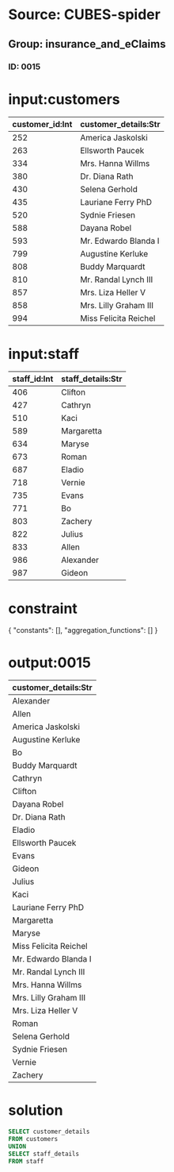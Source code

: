 # Source: CUBES-spider
## Group: insurance_and_eClaims
### ID: 0015

# input:customers

| customer_id:Int | customer_details:Str |
|---|---|
| 252 | America Jaskolski |
| 263 | Ellsworth Paucek |
| 334 | Mrs. Hanna Willms |
| 380 | Dr. Diana Rath |
| 430 | Selena Gerhold |
| 435 | Lauriane Ferry PhD |
| 520 | Sydnie Friesen |
| 588 | Dayana Robel |
| 593 | Mr. Edwardo Blanda I |
| 799 | Augustine Kerluke |
| 808 | Buddy Marquardt |
| 810 | Mr. Randal Lynch III |
| 857 | Mrs. Liza Heller V |
| 858 | Mrs. Lilly Graham III |
| 994 | Miss Felicita Reichel |

# input:staff

| staff_id:Int | staff_details:Str |
|---|---|
| 406 | Clifton |
| 427 | Cathryn |
| 510 | Kaci |
| 589 | Margaretta |
| 634 | Maryse |
| 673 | Roman |
| 687 | Eladio |
| 718 | Vernie |
| 735 | Evans |
| 771 | Bo |
| 803 | Zachery |
| 822 | Julius |
| 833 | Allen |
| 986 | Alexander |
| 987 | Gideon |

# constraint

{
  "constants": [],
  "aggregation_functions": []
}

# output:0015

| customer_details:Str |
|---|
| Alexander |
| Allen |
| America Jaskolski |
| Augustine Kerluke |
| Bo |
| Buddy Marquardt |
| Cathryn |
| Clifton |
| Dayana Robel |
| Dr. Diana Rath |
| Eladio |
| Ellsworth Paucek |
| Evans |
| Gideon |
| Julius |
| Kaci |
| Lauriane Ferry PhD |
| Margaretta |
| Maryse |
| Miss Felicita Reichel |
| Mr. Edwardo Blanda I |
| Mr. Randal Lynch III |
| Mrs. Hanna Willms |
| Mrs. Lilly Graham III |
| Mrs. Liza Heller V |
| Roman |
| Selena Gerhold |
| Sydnie Friesen |
| Vernie |
| Zachery |

# solution

```sql
SELECT customer_details
FROM customers
UNION
SELECT staff_details
FROM staff
```
